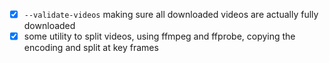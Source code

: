 
- [x] `--validate-videos` making sure all downloaded videos are actually fully downloaded
- [x] some utility to split videos, using ffmpeg and ffprobe, copying the encoding and split at key frames
